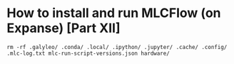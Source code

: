 # How to install and run MLCFlow (on Expanse) [Part XII]

```
rm -rf .galyleo/ .conda/ .local/ .ipython/ .jupyter/ .cache/ .config/ .mlc-log.txt mlc-run-script-versions.json hardware/
```
